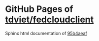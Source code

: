GitHub Pages of [tdviet/fedcloudclient](https://github.com/tdviet/fedcloudclient.git)
===
Sphinx html documentation of [95b4aeaf](https://github.com/tdviet/fedcloudclient/tree/95b4aeaf44aface2d17ea57e2c141726fbdd9287)
